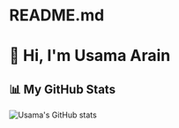 # README.md
# 👋 Hi, I'm Usama Arain

## 📊 My GitHub Stats

![Usama's GitHub stats](https://github-readme-stats.vercel.app/api?username=unscriptedusama&show_icons=true&count_private=true&theme=default)
